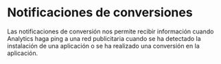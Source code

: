 # Notificaciones de conversiones

Las notificaciones de conversión  nos permite recibir información cuando Analytics haga ping a una red publicitaria cuando se ha detectado la instalación de una aplicación o se ha realizado una conversión en la aplicación. 

